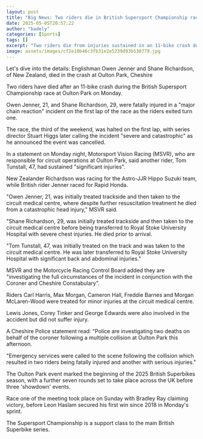```yaml
---
layout: post
title: "Big News: Two riders die in British Supersport Championship race"
date: 2025-05-05T20:57:22
author: "badely"
categories: [Sports]
tags: []
excerpt: "Two riders die from injuries sustained in an 11-bike crash during the British Supersport Championship race at Oulton Park, Motorsport Vision Racing co"
image: assets/images/cf2e10b46c3fb31e2e5239d93b530779.jpg
---
```


Let's dive into the details: Englishman Owen Jenner and Shane Richardson, of New Zealand, died in the crash at Oulton Park, Cheshire

Two riders have died after an 11-bike crash during the British Supersport Championship race at Oulton Park on Monday.

Owen Jenner, 21, and Shane Richardson, 29, were fatally injured in a "major chain reaction" incident on the first lap of the race as the riders exited turn one.

The race, the third of the weekend, was halted on the first lap, with series director Stuart Higgs later calling the incident "severe and catastrophic" as he announced the event was cancelled.

In a statement on Monday night, Motorsport Vision Racing (MSVR), who are responsible for circuit operations at Oulton Park, said another rider, Tom Tunstall, 47, had sustained "significant injuries".

New Zealander Richardson was racing for the Astro-JJR Hippo Suzuki team, while British rider Jenner raced for Rapid Honda.

"Owen Jenner, 21, was initially treated trackside and then taken to the circuit medical centre, where despite further resuscitation treatment he died from a catastrophic head injury," MSVR said.

"Shane Richardson, 29, was initially treated trackside and then taken to the circuit medical centre before being transferred to Royal Stoke University Hospital with severe chest injuries. He died prior to arrival.

"Tom Tunstall, 47, was initially treated on the track and was taken to the circuit medical centre. He was later transferred to Royal Stoke University Hospital with significant back and abdominal injuries."

MSVR and the Motorcycle Racing Control Board added they are "investigating the full circumstances of the incident in conjunction with the Coroner and Cheshire Constabulary".

Riders Carl Harris, Max Morgan, Cameron Hall, Freddie Barnes and Morgan McLaren-Wood were treated for minor injuries at the circuit medical centre.

Lewis Jones, Corey Tinker and George Edwards were also involved in the accident but did not suffer injury.

A Cheshire Police statement read: "Police are investigating two deaths on behalf of the coroner following a multiple collision at Oulton Park this afternoon.

"Emergency services were called to the scene following the collision which resulted in two riders being fatally injured and another with serious injuries."

The Oulton Park event marked the beginning of the 2025 British Superbikes season, with a further seven rounds set to take place across the UK before three 'showdown' events.

Race one of the meeting took place on Sunday with Bradley Ray claiming victory, before Leon Haslam secured his first win since 2018 in Monday's sprint.

The Supersport Championship is a support class to the main British Superbike series.

